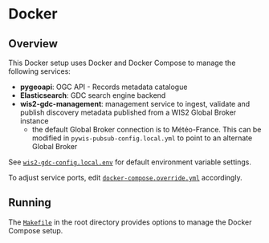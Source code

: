 # Docker

## Overview

This Docker setup uses Docker and Docker Compose to manage the following services:

- **pygeoapi**: OGC API - Records metadata catalogue
- **Elasticsearch**: GDC search engine backend
- **wis2-gdc-management**: management service to ingest, validate and publish discovery metadata published from a WIS2 Global Broker instance
  - the default Global Broker connection is to Météo-France.  This can be modified in `pywis-pubsub-config.local.yml` to point to an alternate Global Broker

See [`wis2-gdc-config.local.env`](wis2-gdc-config.local.env) for default environment variable settings.

To adjust service ports, edit [`docker-compose.override.yml`](docker-compose.override.yml) accordingly.

## Running

The [`Makefile`](../Makefile) in the root directory provides options to manage the Docker Compose setup.

